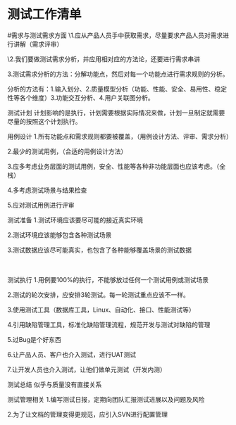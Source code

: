 # 测试工作清单

#需求与测试需求方面
\\1.应从产品人员手中获取需求，尽量要求产品人员对需求进行讲解（需求评审）

\\2.我们要做测试需求分析，并应用相对应的方法论，还要进行需求串讲

3.测试需求分析的方法：分解功能点，然后对每一个功能点进行需求规则的分析。

分析的方法有：1.输入划分、2.质量模型分析（功能、性能、安全、易用性、稳定性等各个维度）3.功能交互分析、4.用户关联图分析。

 

测试计划
计划影响的是执行，计划需要根据实际情况来做，计划一旦制定就需要尽量的按照这个计划执行。

 

用例设计
1.所有功能点和需求规则都要被覆盖，（用例设计方法、评审、需求分析）

2.最少的测试用例，（合适的用例设计方法）

3.应多考虑业务层面的测试用例，安全、性能等各种非功能层面也应该考虑。（全栈）

4.多考虑测试场景与结果检查

5.应对测试用例进行评审

 

测试准备
1.测试环境应该要尽可能的接近真实环境

2.测试环境应该能够包含各种测试场景

3.测试数据应该尽可能真实，也包含了各种能够覆盖场景的测试数据

　　

测试执行
1.用例要100%的执行，不能够放过任何一个测试用例或测试场景

2.测试的轮次安排，应安排3轮测试。每一轮测试重点应该不一样。

3.使用测试工具（数据库工具，Linux、自动化、接口、性能测试等）

4.引用缺陷管理工具，标准化缺陷管理流程，规范开发与测试对缺陷的管理

5.过Bug是个好东西

6.让产品人员、客户也介入测试，进行UAT测试

7.让开发人员也介入测试，让他们做单元测试（开发内测）

 

测试总结
似乎与质量没有直接关系

 

测试管理相关
1.编写测试日报，定期向团队汇报测试进展以及问题及风险

2.为了让文档的管理变得更规范，应引入SVN进行配置管理
